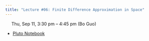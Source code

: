 ```yaml
---
title: "Lecture #06: Finite Difference Approximation in Space"
---
```


&nbsp;&nbsp;&nbsp;&nbsp;&nbsp;Thu, Sep 11, 3:30 pm – 4:45 pm (Bo Guo)

- [Pluto Notebook](../assets/pluto_notebooks/Lec6_fda_space_continued.html)